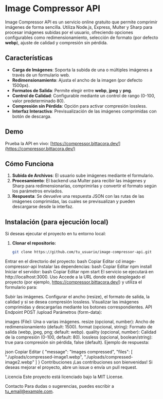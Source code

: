# Image Compressor API

Image Compressor API es un servicio online gratuito que permite comprimir imágenes de forma sencilla. Utiliza Node.js, Express, Multer y Sharp para procesar imágenes subidas por el usuario, ofreciendo opciones configurables como redimensionamiento, selección de formato (por defecto **webp**), ajuste de calidad y compresión sin pérdida.

## Características

- **Carga de Imágenes**: Soporta la subida de una o múltiples imágenes a través de un formulario web.
- **Redimensionamiento**: Ajusta el ancho de la imagen (por defecto 1500px).
- **Formatos de Salida**: Permite elegir entre **webp**, **jpeg** y **png**.
- **Control de Calidad**: Configurable mediante un control de rango (0-100, valor predeterminado 80).
- **Compresión sin Pérdida**: Opción para activar compresión lossless.
- **Interfaz Interactiva**: Previsualización de las imágenes comprimidas con botón de descarga.

## Demo

Prueba la API en vivo: [https://compressor.bittacora.dev/](https://compressor.bittacora.dev/)

## Cómo Funciona

1. **Subida de Archivos**: El usuario sube imágenes mediante el formulario.
2. **Procesamiento**: El backend usa Multer para recibir las imágenes y Sharp para redimensionarlas, comprimirlas y convertir el formato según los parámetros enviados.
3. **Respuesta**: Se devuelve una respuesta JSON con las rutas de las imágenes comprimidas, las cuales se previsualizan y pueden descargarse desde la interfaz.

## Instalación (para ejecución local)

Si deseas ejecutar el proyecto en tu entorno local:

1. **Clonar el repositorio:**
   ```bash
   git clone https://github.com/tu_usuario/image-compressor-api.git
Entrar en el directorio del proyecto:
bash
Copiar
Editar
cd image-compressor-api
Instalar las dependencias:
bash
Copiar
Editar
npm install
Iniciar el servidor:
bash
Copiar
Editar
npm start
El servicio se ejecutará en http://localhost:3000.
Uso
Accede a la URL donde esté desplegado el proyecto (por ejemplo, https://compressor.bittacora.dev/) y utiliza el formulario para:

Subir las imágenes.
Configurar el ancho (resize), el formato de salida, la calidad y si se desea compresión lossless.
Visualizar las imágenes comprimidas y descargarlas mediante los botones correspondientes.
API Endpoint
POST /upload
Parámetros (form-data):

images (File): Una o varias imágenes.
resize (opcional, number): Ancho de redimensionamiento (default: 1500).
format (opcional, string): Formato de salida (webp, jpeg, png; default: webp).
quality (opcional, number): Calidad de la compresión (0-100, default: 80).
lossless (opcional, boolean/string): true para compresión sin pérdida, false (default).
Ejemplo de respuesta:

json
Copiar
Editar
{
  "message": "Images compressed",
  "files": [
    "./uploads/compressed-image1.webp",
    "./uploads/compressed-image2.webp"
  ]
}
Contribuciones
¡Las contribuciones son bienvenidas! Si deseas mejorar el proyecto, abre un issue o envía un pull request.

Licencia
Este proyecto está licenciado bajo la MIT License.

Contacto
Para dudas o sugerencias, puedes escribir a tu_email@example.com.